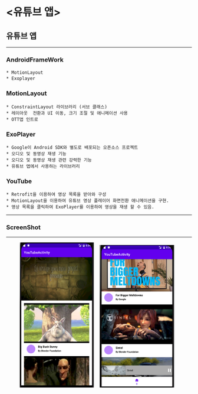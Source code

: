 # <유튜브 앱>
  
## 유튜브 앱

-----

### AndroidFrameWork
    * MotionLayout
    * Exoplayer

### MotionLayout
    * ConstraintLayout 라이브러리 (서브 클래스)
    * 레이아웃  전환과 UI 이동, 크기 조절 및 애니메이션 사용
    * OTT앱 인트로

### ExoPlayer
    * Google이 Android SDK와 별도로 배포되는 오픈소스 프로젝트
    * 오디오 및 동영상 재생 기능
    * 오디오 및 동영상 재생 관련 강력한 기능
    * 유튜브 앱에서 사용하는 라이브러리

### YouTube
    * Retrofit을 이용하여 영상 목록을 받아와 구성
    * MotionLayout을 이용하여 유튜브 영상 플레이어 화면전환 애니메이션을 구현.
    * 영상 목록을 클릭하여 ExoPlayer를 이용하여 영상을 재생 할 수 있음.


  ---
  
### ScreenShot
---

<p align="center">
  <img src="../images/YouTubeActivity_FullDisplay.PNG" width="40%" alt="1.png">&nbsp;&nbsp;&nbsp;
  <img src="../images/YouTubeActivity_SmallDisplay.PNG" width="40%" alt="1.png">&nbsp;&nbsp;&nbsp;
</p>
